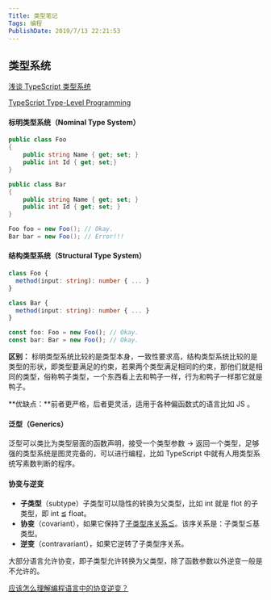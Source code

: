 ```yaml
---
Title: 类型笔记
Tags: 编程
PublishDate: 2019/7/13 22:21:53
---
```


## 类型系统

[浅谈 TypeScript 类型系统](https://zhuanlan.zhihu.com/p/64446259)

[TypeScript Type-Level Programming](https://zhuanlan.zhihu.com/p/54182787)

#### 标明类型系统（Nominal Type System）

```c#
public class Foo  
{
    public string Name { get; set; }
    public int Id { get; set;}
}

public class Bar  
{
    public string Name { get; set; }
    public int Id { get; set; }
}

Foo foo = new Foo(); // Okay.
Bar bar = new Foo(); // Error!!!
```

#### 结构类型系统（Structural Type System）

```typescript
class Foo {
  method(input: string): number { ... }
}

class Bar {
  method(input: string): number { ... }
}

const foo: Foo = new Foo(); // Okay.
const bar: Bar = new Foo(); // Okay.
```

**区别：** 标明类型系统比较的是类型本身，一致性要求高，结构类型系统比较的是类型的形状，即类型要满足的约束，若果两个类型满足相同的约束，那他们就是相同的类型，俗称鸭子类型，一个东西看上去和鸭子一样，行为和鸭子一样那它就是鸭子。

**优缺点：**前者更严格，后者更灵活，适用于各种偏函数式的语言比如 JS 。


#### 泛型（Generics）

泛型可以类比为类型层面的函数声明，接受一个类型参数 -> 返回一个类型，足够强的类型系统是图灵完备的，可以进行编程，比如 TypeScript 中就有人用类型系统写素数判断的程序。

#### 协变与逆变

- **子类型**（subtype）子类型可以隐性的转换为父类型，比如 int 就是 flot 的子类型，即 int ≦ float。
- **协变**（covariant），如果它保持了[子类型序关系≦](https://link.zhihu.com/?target=https%3A//zh.wikipedia.org/wiki/%25E5%25AD%2590%25E5%259E%258B%25E5%2588%25A5)。该序关系是：子类型≦基类型。
- **逆变**（contravariant），如果它逆转了子类型序关系。

大部分语言允许协变，即子类型允许转换为父类型，除了函数参数以外逆变一般是不允许的。

[应该怎么理解编程语言中的协变逆变？](https://www.zhihu.com/question/38861374/answer/94657943)
